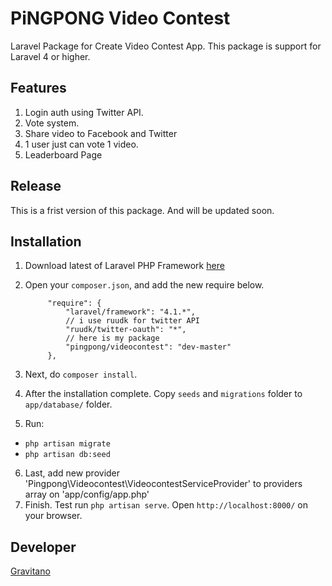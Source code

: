 PiNGPONG Video Contest
============

Laravel Package for Create Video Contest App. This package is support for Laravel 4 or higher.

Features
---------
1. Login auth using Twitter API.
2. Vote system.
3. Share video  to Facebook and Twitter
4. 1 user just can vote 1 video.
5. Leaderboard Page

Release
--------
This is a frist version of this package. And will be updated soon.

Installation
--------------
1. Download latest of Laravel PHP Framework [here](http://laravel.com)
2. Open your `composer.json`, and add the new require below.

    		"require": {
	    		"laravel/framework": "4.1.*",
	    		// i use ruudk for twitter API
	    		"ruudk/twitter-oauth": "*",
	    		// here is my package
	    		"pingpong/videocontest": "dev-master"
    		},

3. Next, do `composer install`.
4. After the installation complete. Copy `seeds` and `migrations` folder to `app/database/` folder.
5. Run:
 - `php artisan migrate`
 - `php artisan db:seed`
6. Last, add new provider 'Pingpong\Videocontest\VideocontestServiceProvider' to providers array on 'app/config/app.php'
7. Finish. Test run `php artisan serve`. Open `http://localhost:8000/` on your browser. 


Developer
---------
[Gravitano](https://github.com/gravitano)

